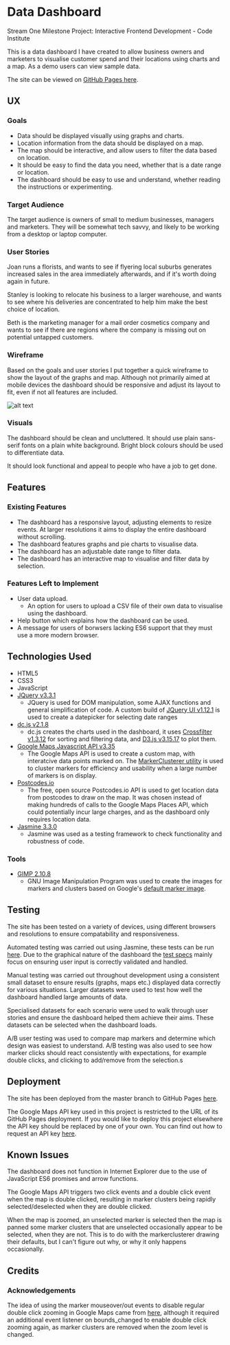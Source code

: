 # Data Dashboard

Stream One Milestone Project: Interactive Frontend Development - Code Institute

This is a data dashboard I have created to allow business owners and marketers to visualise customer spend and their locations using charts and a map. As a demo users can view sample data.

The site can be viewed on [GitHub Pages here](https://asquirrelstail.github.io/data-dashboard/).
 
## UX

### Goals

- Data should be displayed visually using graphs and charts.
- Location information from the data should be displayed on a map.
- The map should be interactive, and allow users to filter the data based on location.
- It should be easy to find the data you need, whether that is a date range or location.
- The dashboard should be easy to use and understand, whether reading the instructions or experimenting.

### Target Audience

The target audience is owners of small to medium businesses, managers and marketers. They will be somewhat tech savvy, and likely to be working from a desktop or laptop computer.

### User Stories

Joan runs a florists, and wants to see if flyering local suburbs generates increased sales in the area immediately afterwards, and if it's worth doing again in future.

Stanley is looking to relocate his business to a larger warehouse, and wants to see where his deliveries are concentrated to help him make the best choice of location.

Beth is the marketing manager for a mail order cosmetics company and wants to see if there are regions where the company is missing out on potential untapped customers.

### Wireframe

Based on the goals and user stories I put together a quick wireframe to show the layout of the graphs and map. Although not primarily aimed at mobile devices the dashboard should be responsive and adjust its layout to fit, even if not all features are included.

![alt text]( https://asquirrelstail.github.io/data-dashboard/pre-prod/wireframe.JPG "Wireframe")

### Visuals

The dashboard should be clean and uncluttered. It should use plain sans-serif fonts on a plain white background. Bright block colours should be used to differentiate data.

It should look functional and appeal to people who have a job to get done.

## Features

### Existing Features

- The dashboard has a responsive layout, adjusting elements to resize events. At larger resolutions it aims to display the entire dashboard without scrolling.
- The dashboard features graphs and pie charts to visualise data.
- The dashboard has an adjustable date range to filter data.
- The dashboard has an interactive map to visualise and filter data by selection.

### Features Left to Implement

- User data upload.
    -  An option for users to upload a CSV file of their own data to visualise using the dashboard.
- Help button which explains how the dashboard can be used.
- A message for users of borwsers lacking ES6 support that they must use a more modern browser.

## Technologies Used

- HTML5
- CSS3
- JavaScript
- [JQuery v3.3.1](https://jquery.com/)
    - JQuery is used for DOM manipulation, some AJAX functions and general simplification of code. A custom build of [JQuery UI v1.12.1](https://jqueryui.com/) is used to create a datepicker for selecting date ranges
- [dc.js v2.1.8](http://dc-js.github.io/dc.js/)
    - dc.js creates the charts used in the dashboard, it uses [Crossfilter v1.3.12](http://square.github.io/crossfilter/) for sorting and filtering data, and [D3.js v3.15.17](https://d3js.org/) to plot them.
- [Google Maps Javascript API v3.35](https://developers.google.com/maps/documentation/javascript/tutorial)
	- The Google Maps API is used to create a custom map, with interatcive data points marked on. The [MarkerClusterer utility](https://github.com/googlemaps/v3-utility-library/tree/master/markerclusterer) is used to cluster markers for efficiency and usability when a large number of markers is on display.
- [Postcodes.io](https://postcodes.io/)
	- The free, open source Postcodes.io API is used to get location data from postcodes to draw on the map. It was chosen instead of making hundreds of calls to the Google Maps Places API, which could potentially incur large charges, and as the dashboard only requires location data.
- [Jasmine 3.3.0](https://jasmine.github.io/)
	- Jasmine was used as a testing framework to check functionality and robustness of code.

### Tools

- [GIMP 2.10.8](https://www.gimp.org/)
	- GNU Image Manipulation Program was used to create the images for markers and clusters based on Google's [default marker image](https://developers.google.com/maps/documentation/javascript/custom-markers#customizing_a_map_marker).

## Testing

The site has been tested on a variety of devices, using different browsers and resolutions to ensure compatability and responsiveness.

Automated testing was carried out using Jasmine, these tests can be run [here](https://asquirrelstail.github.io/data-dashboard/testing/). Due to the graphical nature of the dashboard the [test specs](https://github.com/ASquirrelsTail/data-dashboard/tree/master/testing/spec) mainly focus on ensuring user input is correctly validated and handled.

Manual testing was carried out throughout development using a consistent small dataset to ensure results (graphs, maps etc.) displayed data correctly for various situations. Larger datasets were used to test how well the dashboard handled large amounts of data.

Specialised datasets for each scenario were used to walk through user stories and ensure the dashboard helped them achieve their aims. These datasets can be selected when the dashboard loads.

A/B user testing was used to compare map markers and determine which design was easiest to understand. A/B testing was also used to see how marker clicks should react consistently with expectations, for example double clicks, and clicking to add/remove from the selection.s

## Deployment

The site has been deployed from the master branch to GitHub Pages [here](https://asquirrelstail.github.io/data-dashboard/).

The Google Maps API key used in this project is restricted to the URL of its GitHub Pages deployment. If you would like to deploy this project elsewhere the API key should be replaced by one of your own. You can find out how to request an API key [here](https://cloud.google.com/maps-platform/).

## Known Issues

The dashboard does not function in Internet Explorer due to the use of JavaScript ES6 promises and arrow functions.

The Google Maps API triggers two click events and a double click event when the map is double clicked, resulting in marker clusters being rapidly selected/deselected when they are double clicked.

When the map is zoomed, an unselected marker is selected then the map is panned some marker clusters that are unselected occasionally appear to be selected, when they are not. This is to do with the markerclusterer drawing their defaults, but I can't figure out why, or why it only happens occasionally.

## Credits

### Acknowledgements

The idea of using the marker mouseover/out events to disable regular double click zooming in Google Maps came from [here](https://github.com/google-map-react/google-map-react/issues/319), although it required an additional event listener on bounds_changed to enable double click zooming again, as marker clusters are removed when the zoom level is changed. 
